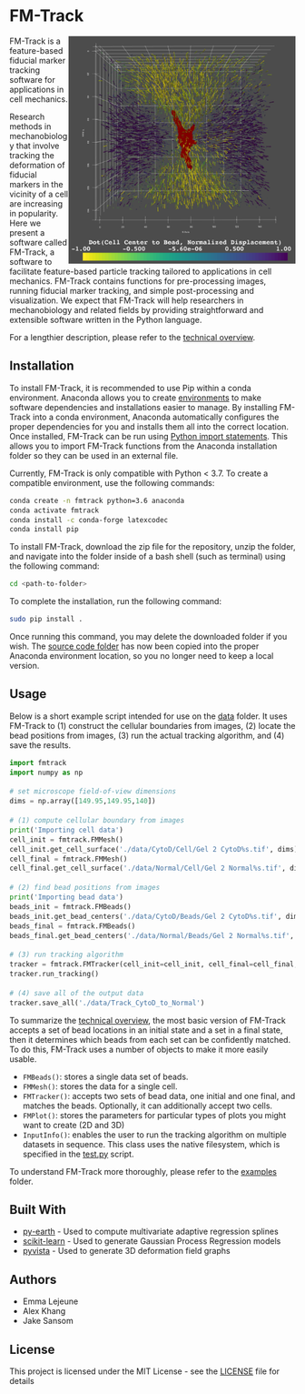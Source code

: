# FM-Track

<img src="https://github.com/elejeune11/FM-Track/blob/master/misc/sampleimage.png" width="400" height="400" align="right">

FM-Track is a feature-based fiducial marker tracking software for applications in cell mechanics.

Research methods in mechanobiology that involve tracking the deformation of fiducial markers in the vicinity of a cell are increasing in popularity. Here we present a software called FM-Track, a software to facilitate feature-based particle tracking tailored to applications in cell mechanics. FM-Track contains functions for pre-processing images, running fiducial marker tracking, and simple post-processing and visualization. We expect that FM-Track will help researchers in mechanobiology and related fields by providing straightforward and extensible software written in the Python language.

For a lengthier description, please refer to the [technical overview](technicaloverview.pdf).

## Installation

To install FM-Track, it is recommended to use Pip within a conda environment. Anaconda allows you to create [environments](https://docs.conda.io/projects/conda/en/latest/user-guide/concepts/environments.html) to make software dependencies and installations easier to manage. By installing FM-Track into a conda environment, Anaconda automatically configures the proper dependencies for you and installs them all into the correct location. Once installed, FM-Track can be run using [Python import statements](https://docs.python.org/3/reference/import.html). This allows you to import FM-Track functions from the Anaconda installation folder so they can be used in an external file.

Currently, FM-Track is only compatible with Python < 3.7. To create a compatible environment, use the following commands:

```Bash
conda create -n fmtrack python=3.6 anaconda
conda activate fmtrack
conda install -c conda-forge latexcodec
conda install pip
```

To install FM-Track, download the zip file for the repository, unzip the folder, and navigate into the folder inside of a bash shell (such as terminal) using the following command:

```Bash
cd <path-to-folder>
```

To complete the installation, run the following command:

```Bash
sudo pip install .
```

Once running this command, you may delete the downloaded folder if you wish. The [source code folder](fmtrack) has now been copied into the proper Anaconda environment location, so you no longer need to keep a local version.

## Usage

Below is a short example script intended for use on the [data](examples/data) folder. It uses FM-Track to (1) construct the cellular boundaries from images, (2) locate the bead positions from images, (3) run the actual tracking algorithm, and (4) save the results.

```Python
import fmtrack
import numpy as np

# set microscope field-of-view dimensions
dims = np.array([149.95,149.95,140])

# (1) compute cellular boundary from images
print('Importing cell data')
cell_init = fmtrack.FMMesh()
cell_init.get_cell_surface('./data/CytoD/Cell/Gel 2 CytoD%s.tif', dims)
cell_final = fmtrack.FMMesh()
cell_final.get_cell_surface('./data/Normal/Cell/Gel 2 Normal%s.tif', dims)

# (2) find bead positions from images
print('Importing bead data')
beads_init = fmtrack.FMBeads()
beads_init.get_bead_centers('./data/CytoD/Beads/Gel 2 CytoD%s.tif', dims)
beads_final = fmtrack.FMBeads()
beads_final.get_bead_centers('./data/Normal/Beads/Gel 2 Normal%s.tif', dims)

# (3) run tracking algorithm
tracker = fmtrack.FMTracker(cell_init=cell_init, cell_final=cell_final, beads_init=beads_init, beads_final=beads_final)
tracker.run_tracking()

# (4) save all of the output data
tracker.save_all('./data/Track_CytoD_to_Normal')
```

To summarize the [technical overview](technicaloverview.pdf), the most basic version of FM-Track accepts a set of bead locations in an initial state and a set in a final state, then it determines which beads from each set can be confidently matched. To do this, FM-Track uses a number of objects to make it more easily usable.

* `FMBeads()`: stores a single data set of beads.
* `FMMesh()`: stores the data for a single cell.
* `FMTracker()`: accepts two sets of bead data, one initial and one final, and matches the beads. Optionally, it can additionally accept two cells.
* `FMPlot()`: stores the parameters for particular types of plots you might want to create (2D and 3D)
* `InputInfo()`: enables the user to run the tracking algorithm on multiple datasets in sequence. This class uses the native filesystem, which is specified in the [test.py](examples/test.py) script.

To understand FM-Track more thoroughly, please refer to the [examples](examples) folder.

## Built With

* [py-earth](https://github.com/scikit-learn-contrib/py-earth) - Used to compute multivariate adaptive regression splines
* [scikit-learn](https://scikit-learn.org/stable/) - Used to generate Gaussian Process Regression models
* [pyvista](http://www.pyvista.org/) - Used to generate 3D deformation field graphs

## Authors

* Emma Lejeune
* Alex Khang
* Jake Sansom

## License

This project is licensed under the MIT License - see the [LICENSE](LICENSE) file for details
